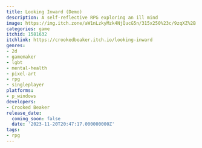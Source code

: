 ```yaml
---
title: Looking Inward (Demo)
description: A self-reflective RPG exploring an ill mind
image: https://img.itch.zone/aW1nLzkyMzk4NjQucG5n/315x250%23c/9zqXZ%2B.png
categories: game
itchid: 1581632
itchlink: https://crookedbeaker.itch.io/looking-inward
genres:
- 2d
- gamemaker
- lgbt
- mental-health
- pixel-art
- rpg
- singleplayer
platforms:
- p_windows
developers:
- Crooked Beaker
release_date:
  coming_soon: false
  date: '2023-11-20T20:47:17.000000000Z'
tags:
- rpg
---
```

